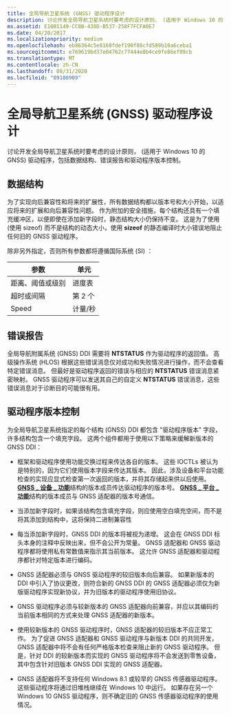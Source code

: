 ```yaml
---
title: 全局导航卫星系统 (GNSS) 驱动程序设计
description: 讨论开发全局导航卫星系统时要考虑的设计原则， (适用于 Windows 10 的 GNSS) 驱动程序，包括数据结构、错误报告和驱动程序版本控制。
ms.assetid: E10B1149-CC8B-438D-B537-258F7FCFA0E7
ms.date: 04/20/2017
ms.localizationpriority: medium
ms.openlocfilehash: eb86364c5e8168fdef190f88cfd589b10a6ceba1
ms.sourcegitcommit: e769619bd37e04762c77444e8b4ce9fe86ef09cb
ms.translationtype: MT
ms.contentlocale: zh-CN
ms.lasthandoff: 08/31/2020
ms.locfileid: "89188909"
---
```

# <a name="global-navigation-satellite-system-gnss-driver-design"></a>全局导航卫星系统 (GNSS) 驱动程序设计

讨论开发全局导航卫星系统时要考虑的设计原则， (适用于 Windows 10 的 GNSS) 驱动程序，包括数据结构、错误报告和驱动程序版本控制。

## <a name="data-structures"></a>数据结构

为了实现向后兼容性和将来的扩展性，所有数据结构都以版本号和大小开始，以适应将来的扩展和向后兼容性问题。 作为附加的安全措施，每个结构还具有一个填充缓冲区，以便即使在添加新字段时，静态结构大小仍保持不变。 这是为了使用 (使用 sizeof) 而不是结构的动态大小，使用 **sizeof** 的静态编译时大小错误地阻止任何旧的 GNSS 驱动程序。

除非另外指定，否则所有参数都将遵循国际系统 (SI) ：

| 参数 | 单元 |
| --- | --- |
| 距离、阈值或级别 | 进度表 |
| 超时或间隔 | 第 2 个 |
| Speed | 计量/秒 |

## <a name="error-reporting"></a>错误报告

全局导航附属系统 (GNSS) DDI 需要将 **NTSTATUS** 作为驱动程序的返回值。 高级操作系统 (HLOS) 根据这些错误消息仅对成功和失败情况进行操作，而不会查看特定错误消息。 但最好是驱动程序返回的错误与相应的 **NTSTATUS** 错误消息紧密映射。 GNSS 驱动程序可以发送其自己的自定义 **NTSTATUS** 错误消息，这些错误消息对于诊断目的可能很有用。

## <a name="driver-versioning"></a>驱动程序版本控制

为全局导航卫星系统指定的每个结构 (GNSS) DDI 都包含 "驱动程序版本" 字段，许多结构包含一个填充字段。 这两个组件都用于使用以下策略来缓解新版本的 GNSS DDI：

- 框架和驱动程序使用功能交换过程来传达各自的版本。 这些 IOCTLs 被认为是特别的，因为它们使用版本字段来传达其版本。 因此，涉及设备和平台功能检查的实现应显式检查第一次返回的版本，并将其存储起来供以后使用。 [**GNSS \_ 设备 \_ 功能**](/windows-hardware/drivers/ddi/gnssdriver/ns-gnssdriver-gnss_device_capability)结构的版本成员传达驱动程序的版本号。 [**GNSS \_ 平台 \_ 功能**](/windows-hardware/drivers/ddi/gnssdriver/ns-gnssdriver-gnss_platform_capability)结构的版本成员与 GNSS 适配器的版本号通信。

- 当添加新字段时，如果该结构包含填充字段，则应使用空白填充空间，而不是将其添加到结构中，这将保持二进制兼容性

- 每当添加新字段时，GNSS DDI 的版本将被视为递增。 这会在 GNSS DDI 标头本身的注释中反映出来，但不会公开为常量。 GNSS 适配器和 GNSS 驱动程序都将使用私有常数值来指示其当前版本。 这允许 GNSS 适配器和驱动程序都针对特定版本进行编码。

- GNSS 适配器必须与 GNSS 驱动程序的较旧版本向后兼容。 如果新版本的 DDI 中引入了协议更改，则符合新的 GNSS DDI 的 GNSS 适配器必须仅为新版驱动程序实现新协议，并为旧版本的驱动程序使用旧协议。

- GNSS 驱动程序必须与较新版本的 GNSS 适配器向前兼容，并应以其编码的当前版本相同的方式来处理 GNSS 适配器的新版本。

- 使用较新版本的 GNSS 驱动程序时，GNSS 适配器的较旧版本不应正常工作。 为了促进 GNSS 适配器和 GNSS 驱动程序与新版本 DDI 的共同开发，GNSS 适配器中将不会有任何严格版本检查来阻止新的 GNSS 驱动程序。 但是，针对 DDI 的较新版本而实现的 GNSS 驱动程序将不会发送到零售设备，其中包含针对旧版本 GNSS DDI 实现的 GNSS 适配器。

- GNSS 适配器将不支持任何 Windows 8.1 或较早的 GNSS 传感器驱动程序。 这些驱动程序将通过旧堆栈继续在 Windows 10 中运行。 如果存在另一个 Windows 10 GNSS 驱动程序，则不确定旧的 GNSS 传感器驱动程序的使用情况。